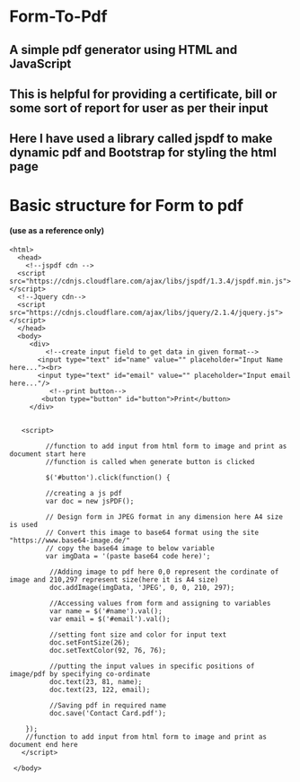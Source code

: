 # Form-To-Pdf
## A simple pdf generator using HTML and JavaScript
## This is helpful for providing a certificate, bill or some sort of report for user as per their input
## Here I have used a library called jspdf to make dynamic pdf and Bootstrap for styling the html page

# Basic structure for Form to pdf   
#### (use as a reference only)
    <html>
      <head>
        <!--jspdf cdn -->
      <script src="https://cdnjs.cloudflare.com/ajax/libs/jspdf/1.3.4/jspdf.min.js"></script>
      <!--Jquery cdn-->
      <script src="https://cdnjs.cloudflare.com/ajax/libs/jquery/2.1.4/jquery.js"></script>
      </head>
      <body>   
         <div>
             <!--create input field to get data in given format-->    
           <input type="text" id="name" value="" placeholder="Input Name here..."><br>
           <input type="text" id="email" value="" placeholder="Input email here..."/>
              <!--print button-->
            <buton type="button" id="button">Print</button>
         </div>


       <script>

             //function to add input from html form to image and print as document start here
             //function is called when generate button is clicked

             $('#button').click(function() {

             //creating a js pdf  
             var doc = new jsPDF();

             // Design form in JPEG format in any dimension here A4 size is used
             // Convert this image to base64 format using the site "https://www.base64-image.de/" 
             // copy the base64 image to below variable
             var imgData = '(paste base64 code here)';

              //Adding image to pdf here 0,0 represent the cordinate of image and 210,297 represent size(here it is A4 size)
              doc.addImage(imgData, 'JPEG', 0, 0, 210, 297);

              //Accessing values from form and assigning to variables
              var name = $('#name').val();
              var email = $('#email').val();

              //setting font size and color for input text 
              doc.setFontSize(26);
              doc.setTextColor(92, 76, 76);

              //putting the input values in specific positions of image/pdf by specifying co-ordinate
              doc.text(23, 81, name);
              doc.text(23, 122, email);

              //Saving pdf in required name
              doc.save('Contact Card.pdf');

        });
        //function to add input from html form to image and print as document end here 
       </script>

     </body>
   </html>

